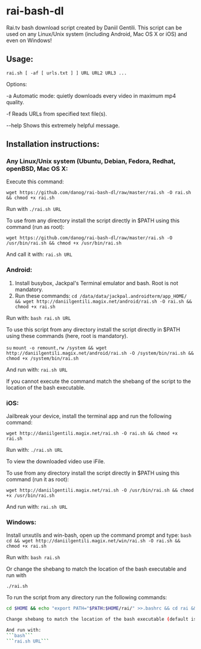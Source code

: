 # rai-bash-dl
Rai.tv bash download script created by Daniil Gentili.
This script can be used on any Linux/Unix system (including Android, Mac OS X or iOS) and even on Windows!

## Usage:
```rai.sh [ -af [ urls.txt ] ] URL URL2 URL3 ...```

Options:

-a	Automatic mode: quietly downloads every video in maximum mp4 quality.

-f	Reads URLs from specified text file(s).

--help	Shows this extremely helpful message.

## Installation instructions:

### Any Linux/Unix system (Ubuntu, Debian, Fedora, Redhat, openBSD, Mac OS X:
Execute this command:

```wget https://github.com/danog/rai-bash-dl/raw/master/rai.sh -O rai.sh && chmod +x rai.sh```

Run with ```./rai.sh URL```


To use from any directory install the script directly in $PATH using this command (run as root):

```wget https://github.com/danog/rai-bash-dl/raw/master/rai.sh -O /usr/bin/rai.sh && chmod +x /usr/bin/rai.sh```

And call it with:
```rai.sh URL```



### Android:
1. Install busybox, Jackpal's Terminal emulator and bash. Root is not mandatory.
2. Run these commands:
```cd /data/data/jackpal.androidterm/app_HOME/ && wget http://daniilgentili.magix.net/android/rai.sh -O rai.sh && chmod +x rai.sh```

Run with:
```bash rai.sh URL```

To use this script from any directory install the script directly in $PATH using these commands (here, root is mandatory).

```su```
```mount -o remount,rw /system && wget http://daniilgentili.magix.net/android/rai.sh -O /system/bin/rai.sh && chmod +x /system/bin/rai.sh```

And run with:
```rai.sh URL```

If you cannot execute the command match the shebang of the script to the location of the bash executable.

### iOS:
Jailbreak your device, install the terminal app and run the following command:

```wget http://daniilgentili.magix.net/rai.sh -O rai.sh && chmod +x rai.sh```

Run with:
```./rai.sh URL```


To view the downloaded video use iFile. 

To use from any directory install the script directly in $PATH using this command (run it as root):

```wget http://daniilgentili.magix.net/rai.sh -O /usr/bin/rai.sh && chmod +x /usr/bin/rai.sh```

And run with:
```rai.sh URL```


### Windows:
Install unxutils and win-bash, open up the command prompt and type:
```bash```
```cd && wget http://daniilgentili.magix.net/win/rai.sh -O rai.sh && chmod +x rai.sh```

Run with:
```bash rai.sh```

Or change the shebang to match the location of the bash executable and run with

```./rai.sh```

To run the script from any directory run the following commands:

```bash
cd $HOME && echo "export PATH="$PATH:$HOME/rai/" >>.bashrc && cd rai && wget http://daniilgentili.magix.net/win/rai.sh -O rai.sh && chmod +x rai.sh```

Change shebang to match the location of the bash executable (default is C:/usr/bin/bash)

And run with:
```bash```
```rai.sh URL```
